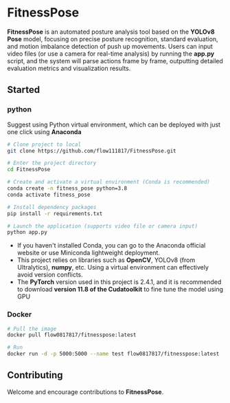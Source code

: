 # FitnessPose

**FitnessPose** is an automated posture analysis tool based on the **YOLOv8 Pose** model, focusing on precise posture recognition, standard evaluation, and motion imbalance detection of push up movements. Users can input video files (or use a camera for real-time analysis) by running the **app.py** script, and the system will parse actions frame by frame, outputting detailed evaluation metrics and visualization results.

## Started

### python

Suggest using Python virtual environment, which can be deployed with just one click using **Anaconda**

```bash
# Clone project to local
git clone https://github.com/flow111817/FitnessPose.git

# Enter the project directory
cd FitnessPose

# Create and activate a virtual environment (Conda is recommended)
conda create -n fitness_pose python=3.8
conda activate fitness_pose

# Install dependency packages
pip install -r requirements.txt

# Launch the application (supports video file or camera input)
python app.py
```

- If you haven't installed Conda, you can go to the Anaconda official website or use Miniconda lightweight deployment.
- This project relies on libraries such as **OpenCV**, YOLOv8 (from Ultralytics), **numpy**, etc. Using a virtual environment can effectively avoid version conflicts.
- The **PyTorch** version used in this project is 2.4.1, and it is recommended to download **version 11.8 of the Cudatoolkit** to fine tune the model using GPU

### Docker

```bash
# Pull the image
docker pull flow0817817/fitnesspose:latest

# Run
docker run -d -p 5000:5000 --name test flow0817817/fitnesspose:latest
```

## Contributing

Welcome and encourage contributions to **FitnessPose**.

